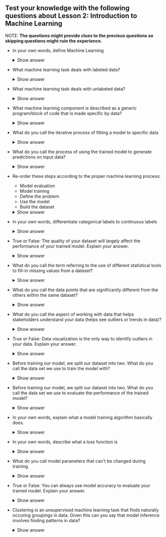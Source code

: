 ## Test your knowledge with the following questions about Lesson 2: Introduction to Machine Learning

NOTE: **The questions might provide clues to the previous questions so skipping questions might ruin the experience.**

* In your own words, define Machine Learning
    <details>
      <summary>Show answer</summary>

      It is a method that allows computers to improve and learn using data.

      NOTE: any answer is acceptable as long as it states something about machines/computers learning/improving through data or finding patterns in data! The keyword is data!

    </details>

* What machine learning task deals with labeled data?
    <details>
      <summary>Show answer</summary>

      Supervised learning

    </details>

* What machine learning task deals with unlabeled data?
    <details>
      <summary>Show answer</summary>

      Unsupervised learning

    </details>

* What machine learning component is described as a generic program/block of code that is made specific by data?
    <details>
      <summary>Show answer</summary>

      Machine learning model or just the model

    </details>

* What do you call the iterative process of fitting a model to specific data
    <details>
      <summary>Show answer</summary>

      Model training

    </details>

* What do you call the process of using the trained model to generate predictions on input data?
    <details>
      <summary>Show answer</summary>

      Model inference

    </details>

* Re-order these steps according to the proper machine learning process:
  * Model evaluation
  * Model training
  * Define the problem
  * Use the model
  * Build the dataset
  <details>
    <summary>Show answer</summary>

    1. Define the problem
    2. Build the dataset
    3. Model training
    4. Model evaluation
    5. Use the model

  </details>

* In your own words, differentiate categorical labels to continuous labels
    <details>
      <summary>Show answer</summary>

      Categorical labels have a discrete/finite set of values. An example is the breed of a dog.

      Continuous labels have an infinite set of possible values, which often means it is numerical data. An example is the number of sold items.

    </details>

* True or False: The quality of your dataset will largely affect the performance of your trained model. Explain your answer.
    <details>
      <summary>Show answer</summary>

      True 
      
      Since models are made specific by data, if we use low quality data for our training -- our model will not perform well. 

    </details>

* What do you call the term referring to the use of different statistical tools to fill-in missing values from a dataset?
    <details>
      <summary>Show answer</summary>

      Imputation

    </details>

* What do you call the data points that are significantly different from the others within the same dataset?
    <details>
      <summary>Show answer</summary>

      Outliers

    </details>

* What do you call the aspect of working with data that helps stakeholders understand your data (helps see outliers or trends in data)?
    <details>
      <summary>Show answer</summary>

      Data visualization

    </details>

* True or False: Data visualization is the only way to identify outliers in your data. Explain your answer.
    <details>
      <summary>Show answer</summary>

      False 
      
      We can also use statistics to check for outliers.

    </details>

* Before training our model, we split our dataset into two. What do you call the data set we use to train the model with?
    <details>
      <summary>Show answer</summary>

      Training dataset

    </details>

* Before training our model, we split our dataset into two. What do you call the data set we use to evaluate the performance of the trained model?
    <details>
      <summary>Show answer</summary>

      Test dataset

    </details>

* In your own words, explain what a model training algorithm basically does.
    <details>
      <summary>Show answer</summary>

      Use the training data to iteratively update model parameters to minimize some loss (which is computed from some loss/error function)

      Key processes:
      1. Feed training data to model / use the model to process the data
      2. Compute the value of the loss function based on the result
      3. Update model parameters in a direction that reduces the loss

    </details>

* In your own words, describe what a loss function is
    <details>
      <summary>Show answer</summary>

      A loss function is a measurement of how far the model is to the goal.

    </details>

* What do you call model parameters that can't be changed during training
    <details>
      <summary>Show answer</summary>

      Hyperparameters

    </details>

* True or False: You can always use model accuracy to evaluate your trained model. Explain your answer.
    <details>
      <summary>Show answer</summary>

      False

      Model evaluation metrics are tailored to a specific use case and should be thought about carefully. Not all metrics can be used to evaluate your trained model.

    </details>

* Clustering is an unsupervised machine learning task that finds naturally occuring groupings in data. Given this can you say that model inference involves finding patterns in data?
    <details>
      <summary>Show answer</summary>

      Yes

      Since in clustering, we figure out groupings in data only during model inference (because we don't know the actual groupings beforehand since they're not labeled) therefore we can say that we've only found the patterns in data during model inference.

      However, this does not mean that we always find patterns in data during model inference. For example, in classification (which is a supervised machine learning task), model inference generates predictions on the the type of class the input data belongs to (example: breed of dog). In this case we already know the breeds at the start.

    </details>